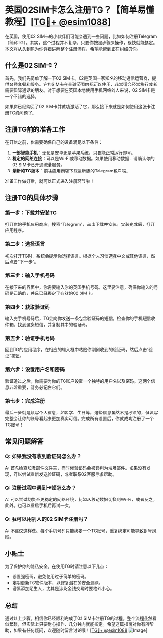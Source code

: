 # 英国02SIM卡怎么注册TG？【简单易懂教程】[[TG💪+ @esim1088](https://t.me/s/esim1088)]

在英国，使用02 SIM卡的小伙伴们可能会遇到一些问题，比如如何注册Telegram（简称TG）。其实，这个过程并不复杂，只要你按照步骤来操作，很快就能搞定。本文将从头到尾为你详细讲解整个注册流程，希望能帮到正在纠结的你。

## 什么是02 SIM卡？

首先，我们先简单了解一下02 SIM卡。02是英国一家知名的移动通信运营商，提供各种套餐和服务。它的SIM卡在全球范围内都可以使用，非常适合经常旅行或者需要国际通话的朋友。对于想要在英国本地使用手机网络的人来说，02 SIM卡是一个不错的选择。

如果你已经购买了02 SIM卡并成功激活了它，那么接下来就是如何使用这张卡注册TG的问题了。

## 注册TG前的准备工作

在开始之前，你需要确保自己的设备满足以下条件：

1. **一部智能手机**：无论是安卓还是苹果系统，只要能正常运行即可。
2. **稳定的网络连接**：可以是Wi-Fi或移动数据。如果使用移动数据，请确认你的02 SIM卡已开通流量服务。
3. **最新的TG版本**：前往应用商店下载最新版的Telegram客户端。

准备工作做好后，就可以正式进入注册环节啦！

## 注册TG的具体步骤

### 第一步：下载并安装TG

打开你的手机应用商店，搜索“Telegram”，点击下载并安装。安装完成后，打开应用程序。

### 第二步：选择语言

初次打开TG时，系统会提示你选择语言。根据个人习惯选择中文或其他语言，然后点击“下一步”。

### 第三步：输入手机号码

在接下来的界面中，你需要输入你的英国手机号码。这里要注意，确保你输入的号码是正确的，并且已经绑定了有效的02 SIM卡。

### 第四步：获取验证码

输入完手机号码后，TG会向你发送一条包含验证码的短信。检查你的手机短信收件箱，找到这条短信，并复制其中的验证码。

### 第五步：验证手机号码

回到TG的应用程序，在相应的输入框中粘贴你刚刚收到的验证码，然后点击“验证”按钮。

### 第六步：设置用户名和密码

验证通过之后，你需要为你的TG账户设置一个独特的用户名以及密码。这两个信息非常重要，请务必记住它们。

### 第七步：完成注册

最后一步就是填写个人信息，如名字、生日等。这些信息虽然不是必须的，但填写完整会让你的账号看起来更加真实可信。完成所有设置后，你就成功注册了一个TG账号！

## 常见问题解答

### Q: 如果我没有收到验证码怎么办？
A: 首先检查垃圾邮件文件夹，有时候验证码会被误判为垃圾邮件。如果没有发现，可以尝试重新发送验证码，或者联系02客服寻求帮助。

### Q: 注册过程中遇到卡顿怎么办？
A: 可以尝试切换至更稳定的网络环境，比如从移动数据切换到Wi-Fi，或者反之。此外，也可以重启手机后再试一次。

### Q: 我可以用别人的02 SIM卡注册吗？
A: 不建议这样做。每个手机号码只能绑定一个TG账号，重复绑定可能导致封号风险。

## 小贴士

为了保护你的隐私安全，在使用TG时请注意以下几点：
- 设置强密码，避免使用过于简单的密码。
- 定期更新TG软件版本，以修复潜在的安全漏洞。
- 谨慎添加陌生人，尤其是涉及金钱交易时要格外小心。

## 总结

通过以上步骤，相信你已经顺利完成了02 SIM卡注册TG的过程。整个流程虽然看似繁琐，但实际上只要耐心操作，几分钟内就能搞定。希望这篇指南对你有所帮助，如果有任何疑问，欢迎随时留言讨论哦！[[TG💪+ @esim1088](https://t.me/s/esim1088) ![Image](https://i.postimg.cc/4NQfJmqS/Snipaste-2025-05-13-00-14-12.png)]